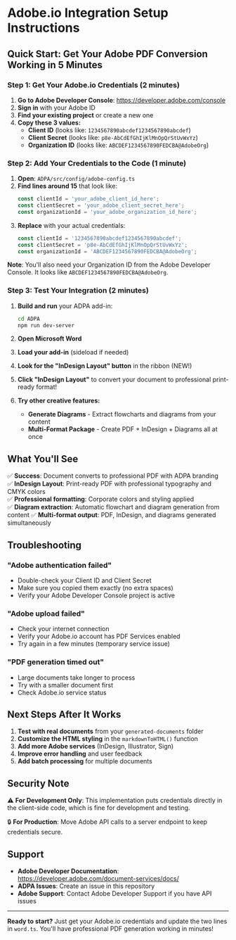 # Adobe.io Integration Setup Instructions

## Quick Start: Get Your Adobe PDF Conversion Working in 5 Minutes

### Step 1: Get Your Adobe.io Credentials (2 minutes)

1. **Go to Adobe Developer Console**: https://developer.adobe.com/console
2. **Sign in** with your Adobe ID
3. **Find your existing project** or create a new one
4. **Copy these 3 values:**
   - **Client ID** (looks like: `1234567890abcdef1234567890abcdef`)
   - **Client Secret** (looks like: `p8e-AbCdEfGhIjKlMnOpQrStUvWxYz`)
   - **Organization ID** (looks like: `ABCDEF1234567890FEDCBA@AdobeOrg`)

### Step 2: Add Your Credentials to the Code (1 minute)

1. **Open**: `ADPA/src/config/adobe-config.ts`
2. **Find lines around 15** that look like:
   ```typescript
   const clientId = 'your_adobe_client_id_here';
   const clientSecret = 'your_adobe_client_secret_here';
   const organizationId = 'your_adobe_organization_id_here';
   ```
3. **Replace** with your actual credentials:
   ```typescript
   const clientId = '1234567890abcdef1234567890abcdef';
   const clientSecret = 'p8e-AbCdEfGhIjKlMnOpQrStUvWxYz';
   const organizationId = 'ABCDEF1234567890FEDCBA@AdobeOrg';
   ```

**Note**: You'll also need your Organization ID from the Adobe Developer Console. It looks like `ABCDEF1234567890FEDCBA@AdobeOrg`.

### Step 3: Test Your Integration (2 minutes)

1. **Build and run** your ADPA add-in:
   ```bash
   cd ADPA
   npm run dev-server
   ```

2. **Open Microsoft Word**

3. **Load your add-in** (sideload if needed)

4. **Look for the "InDesign Layout" button** in the ribbon (NEW!)

5. **Click "InDesign Layout"** to convert your document to professional print-ready format!

6. **Try other creative features:**
   - **Generate Diagrams** - Extract flowcharts and diagrams from your content
   - **Multi-Format Package** - Create PDF + InDesign + Diagrams all at once

## What You'll See

✅ **Success**: Document converts to professional PDF with ADPA branding  
✅ **InDesign Layout**: Print-ready PDF with professional typography and CMYK colors  
✅ **Professional formatting**: Corporate colors and styling applied  
✅ **Diagram extraction**: Automatic flowchart and diagram generation from content
✅ **Multi-format output**: PDF, InDesign, and diagrams generated simultaneously  

## Troubleshooting

### "Adobe authentication failed"
- Double-check your Client ID and Client Secret
- Make sure you copied them exactly (no extra spaces)
- Verify your Adobe Developer Console project is active

### "Adobe upload failed" 
- Check your internet connection
- Verify your Adobe.io account has PDF Services enabled
- Try again in a few minutes (temporary service issue)

### "PDF generation timed out"
- Large documents take longer to process
- Try with a smaller document first
- Check Adobe.io service status

## Next Steps After It Works

1. **Test with real documents** from your `generated-documents` folder
2. **Customize the HTML styling** in the `markdownToHTML()` function
3. **Add more Adobe services** (InDesign, Illustrator, Sign)
4. **Improve error handling** and user feedback
5. **Add batch processing** for multiple documents

## Security Note

⚠️ **For Development Only**: This implementation puts credentials directly in the client-side code, which is fine for development and testing.

🔒 **For Production**: Move Adobe API calls to a server endpoint to keep credentials secure.

## Support

- **Adobe Developer Documentation**: https://developer.adobe.com/document-services/docs/
- **ADPA Issues**: Create an issue in this repository
- **Adobe Support**: Contact Adobe Developer Support if you have API issues

---

**Ready to start?** Just get your Adobe.io credentials and update the two lines in `word.ts`. You'll have professional PDF generation working in minutes!
